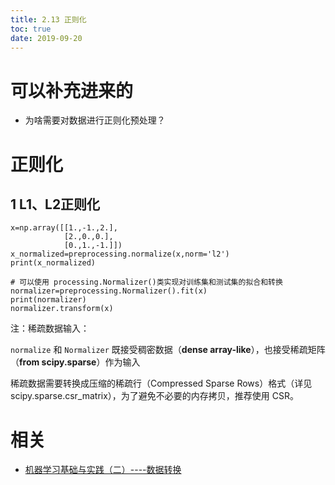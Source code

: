 ```yaml
---
title: 2.13 正则化
toc: true
date: 2019-09-20
---
```

# 可以补充进来的

- 为啥需要对数据进行正则化预处理？


# 正则化

## 1  L1、L2正则化


```
x=np.array([[1.,-1.,2.],
            [2.,0.,0.],
            [0.,1.,-1.]])
x_normalized=preprocessing.normalize(x,norm='l2')
print(x_normalized)

# 可以使用 processing.Normalizer()类实现对训练集和测试集的拟合和转换
normalizer=preprocessing.Normalizer().fit(x)
print(normalizer)
normalizer.transform(x)
```


注：稀疏数据输入：

`normalize` 和 `Normalizer` 既接受稠密数据（**dense array-like**），也接受稀疏矩阵（**from scipy.sparse**）作为输入

稀疏数据需要转换成压缩的稀疏行（Compressed Sparse Rows）格式（详见 scipy.sparse.csr_matrix），为了避免不必要的内存拷贝，推荐使用 CSR。



# 相关

- [机器学习基础与实践（二）----数据转换](https://www.cnblogs.com/charlotte77/p/5622325.html)
